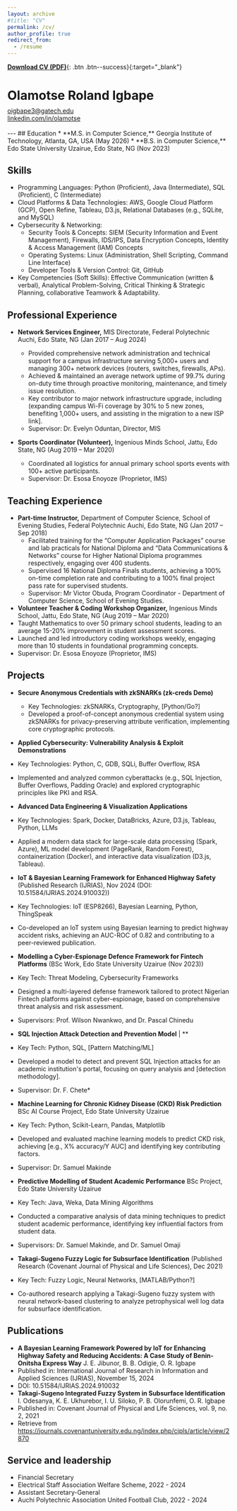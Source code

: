 ```yaml
---
layout: archive
#title: "CV"
permalink: /cv/
author_profile: true
redirect_from:
  - /resume
---
```

[**Download CV (PDF)**](/files/Igbape.pdf){: .btn .btn--success}{:target="_blank"}
<div class="text-center">
  <h1 style="margin-bottom: 0.3em;">Olamotse Roland Igbape</h1>
  <a href="mailto:oigbape3@gatech.edu">oigbape3@gatech.edu</a><br>
  <a href="https://linkedin.com/in/olamotse" target="_blank" rel="noopener noreferrer">linkedin.com/in/olamotse</a><br><br></div>
---
## Education
* **M.S. in Computer Science,** Georgia Institute of Technology, Atlanta, GA, USA (May 2026)
* **B.S. in Computer Science,** Edo State University Uzairue, Edo State, NG (Nov 2023)

## Skills
* Programming Languages: Python (Proficient), Java (Intermediate), SQL (Proficient), C (Intermediate)
* Cloud Platforms & Data Technologies: AWS, Google Cloud Platform (GCP), Open Refine, Tableau, D3.js, Relational Databases (e.g., SQLite, and MySQL)
* Cybersecurity & Networking: 
  *  Security Tools & Concepts: SIEM (Security Information and Event Management), Firewalls, IDS/IPS, Data Encryption Concepts, Identity & Access Management (IAM) Concepts
  *  Operating Systems: Linux (Administration, Shell Scripting, Command Line Interface)
  *  Developer Tools & Version Control: Git, GitHub
*  Key Competencies (Soft Skills): Effective Communication (written & verbal), Analytical Problem-Solving, Critical Thinking & Strategic Planning, collaborative Teamwork & Adaptability.
  
## Professional Experience
* **Network Services Engineer,** MIS Directorate, Federal Polytechnic Auchi, Edo State, NG (Jan 2017 – Aug 2024)  
  *  Provided comprehensive network administration and technical support for a campus infrastructure serving 5,000+ users and managing 300+ network devices (routers, switches, firewalls, APs).
  *  Achieved & maintained an average network uptime of 99.7% during on-duty time through proactive monitoring, maintenance, and timely issue resolution.
  *  Key contributor to major network infrastructure upgrade, including (expanding campus Wi-Fi coverage by 30% to 5 new zones, benefiting 1,000+ users, and assisting in the migration to a new ISP link].
  *  Supervisor: Dr. Evelyn Oduntan, Director, MIS
    
* **Sports Coordinator (Volunteer),** Ingenious Minds School, Jattu, Edo State, NG (Aug 2019 – Mar 2020)
  *  Coordinated all logistics for annual primary school sports events with 100+ active participants.
  *  Supervisor: Dr. Esosa Enoyoze (Proprietor, IMS)

## Teaching Experience
*  **Part-time Instructor,** Department of Computer Science, School of Evening Studies, Federal Polytechnic Auchi, Edo State, NG (Jan 2017 – Sep 2018)
    *  Facilitated training for the “Computer Application Packages” course and lab practicals for National Diploma and “Data Communications & Networks” course for Higher National Diploma programmes respectively, engaging over 400 students.
    *  Supervised 16 National Diploma Finals students, achieving a 100% on-time completion rate and contributing to a 100% final project pass rate for supervised students.
    *  Supervisor: Mr Victor Obuda, Program Coordinator - Department of Computer Science, School of Evening Studies.
*  **Volunteer Teacher & Coding Workshop Organizer,** Ingenious Minds School, Jattu, Edo State, NG (Aug 2019 – Mar 2020)
  *  Taught Mathematics to over 50 primary school students, leading to an average 15-20% improvement in student assessment scores.
  *  Launched and led introductory coding workshops weekly, engaging more than 10 students in foundational programming concepts.
  *  Supervisor: Dr. Esosa Enoyoze (Proprietor, IMS)

## Projects
* **Secure Anonymous Credentials with zkSNARKs (zk-creds Demo)**
  *  Key Technologies: zkSNARKs, Cryptography, [Python/Go?]
  *  Developed a proof-of-concept anonymous credential system using zkSNARKs for privacy-preserving attribute verification, implementing core cryptographic protocols.

*  **Applied Cybersecurity: Vulnerability Analysis & Exploit Demonstrations**
  *  Key Technologies: Python, C, GDB, SQLi, Buffer Overflow, RSA
  *  Implemented and analyzed common cyberattacks (e.g., SQL Injection, Buffer Overflows, Padding Oracle) and explored cryptographic principles like PKI and RSA.

*  **Advanced Data Engineering & Visualization Applications**
  *  Key Technologies: Spark, Docker, DataBricks, Azure, D3.js, Tableau, Python, LLMs
  *  Applied a modern data stack for large-scale data processing (Spark, Azure), ML model development (PageRank, Random Forest), containerization (Docker), and interactive data visualization (D3.js, Tableau).

*  **IoT & Bayesian Learning Framework for Enhanced Highway Safety** (Published Research (IJRIAS), Nov 2024 (DOI: 10.51584/IJRIAS.2024.910032)) 
  *  Key Technologies: IoT (ESP8266), Bayesian Learning, Python, ThingSpeak
  *  Co-developed an IoT system using Bayesian learning to predict highway accident risks, achieving an AUC-ROC of 0.82 and contributing to a peer-reviewed publication.

*  **Modelling a Cyber-Espionage Defence Framework for Fintech Platforms** (BSc Work, Edo State University Uzairue (Nov 2023))
  *  Key Tech: Threat Modeling, Cybersecurity Frameworks
  *  Designed a multi-layered defense framework tailored to protect Nigerian Fintech platforms against cyber-espionage, based on comprehensive threat analysis and risk assessment.
  *  Supervisors: Prof. Wilson Nwankwo, and Dr. Pascal Chinedu

*  **SQL Injection Attack Detection and Prevention Model** | **
  *  Key Tech: Python, SQL, [Pattern Matching/ML]
  *  Developed a model to detect and prevent SQL Injection attacks for an academic institution's portal, focusing on query analysis and [detection methodology].
  *  Supervisor: Dr. F. Chete*

*  **Machine Learning for Chronic Kidney Disease (CKD) Risk Prediction** BSc AI Course Project, Edo State University Uzairue
  *  Key Tech: Python, Scikit-Learn, Pandas, Matplotlib
  *  Developed and evaluated machine learning models to predict CKD risk, achieving [e.g., X% accuracy/Y AUC] and identifying key contributing factors.
  *  Supervisor: Dr. Samuel Makinde

*  **Predictive Modelling of Student Academic Performance** BSc Project, Edo State University Uzairue 
  *  Key Tech: Java, Weka, Data Mining Algorithms
  *  Conducted a comparative analysis of data mining techniques to predict student academic performance, identifying key influential factors from student data.
  *  Supervisors: Dr. Samuel Makinde, and Dr. Samuel Omaji

*  **Takagi-Sugeno Fuzzy Logic for Subsurface Identification** (Published Research (Covenant Journal of Physical and Life Sciences), Dec 2021)
  * Key Tech: Fuzzy Logic, Neural Networks, [MATLAB/Python?]
  *  Co-authored research applying a Takagi-Sugeno fuzzy system with neural network-based clustering to analyze petrophysical well log data for subsurface identification.
  
## Publications
*  **A Bayesian Learning Framework Powered by IoT for Enhancing Highway Safety and Reducing Accidents: A Case Study of Benin-Onitsha Express Way** J. E. Jibunor, B. B. Odigie, O. R. Igbape
  *  Published in: International Journal of Research in Information and Applied Sciences (IJRIAS), November 15, 2024
  *  DOI: 10.51584/IJRIAS.2024.910032
*  **Takagi-Sugeno Integrated Fuzzy System in Subsurface Identification** I. Odesanya, K. E. Ukhurebor, I. U. Siloko, P. B. Olorunfemi, O. R. Igbape
  *  Published in: Covenant Journal of Physical and Life Sciences, vol. 9, no. 2, 2021
  *  Retrieve from https://journals.covenantuniversity.edu.ng/index.php/cjpls/article/view/2870
  
## Service and leadership
*  Financial Secretary
  *  Electrical Staff Association Welfare Scheme, 2022 - 2024
*  Assistant Secretary-General
  *  Auchi Polytechnic Association United Football Club, 2022 - 2024
